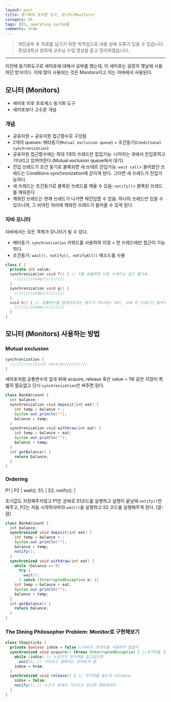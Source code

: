 ```yaml
---
layout: post
title: 동기화의 또다른 도구, 모니터(Monitors)
category: OS
tags: [OS, operating system]
comments: true
---
```


> 개인공부 후 자료를 남기기 위한 목적임으로 내용 상에 오류가 있을 수 있습니다.    
경성대학교 양희재 교수님 수업 영상을 듣고 정리하였습니다.     

<hr>

이전에 동기화도구로 세마포에 대해서 공부를 했는데, 이 세마포는 굉장히 옛날에 사용하던 방식이다. 이제 많이 사용되는 것은 Monitors이고 이는 자바에서 사용된다.

## 모니터 (Monitors)

- 세마포 이후 프로세스 동기화 도구
- 세마포보다 고수준 개념

### 개념

- 공유자원 + 공유자원 접근함수로 구성됨
- 2개의 queues: 배타동기(`Mutual exclusion queue`) + 조건동기(`Conditional synchronization`)
- 공유자원 접근함수에는 최대 1개의 쓰레드만 집입가능: 나머지는 큐에서 진입못하고 기다리고 있어야한다.(Mutual exclusion queue에서 대기)
- 진입 쓰레드가 조건 동기로 블록되면 새 쓰데르 진입가능: `wait call`> 들어왔던 쓰레드는 Conditions synchronization에 갇히게 된다. 그러면 새 쓰레드가 진입가능하다.
- 새 쓰레드는 조건동기로 블록된 쓰레드를 깨울 수 있음: `notify()`> 블록된 쓰레드를 깨워준다.
- 깨워진 쓰레드는 현재 쓰레드가 나가면 재진입할 수 있음: 하나의 쓰레드만 있을 수 있으니까, 그 비어진 자리에 깨워진 쓰레드가 들어올 수 있게 된다.

### 자바 모니터

자바에서는 모든 객체가 모니터가 될 수 있다.

- 배타동기: `synchronization` 키워드를 사용하여 지정 > 한 쓰레드에만 접근이 가능하다.
- 조건동기: `wait(), notify(), notifyAll()` 메소드를 사용


```java
class C {
  private int value;
  synchronization void f() { // f를 호출하면 다른 쓰레드는 접근 불가능
    ////////code//////////
  }
  synchronization void g() {
    ////////code//////////
  }
  void h() { // 공통변수를 업데이트하는 함수가 아니라는 의미, 이때 이 쓰레드는 동작이 가능
    ////////code//////////
  }
}
```

## 모니터 (Monitors) 사용하는 방법

### Mutual exclusion

```java
synchronization {
  ////////critical section//////////
}
```

세마포처럼 공통변수의 앞과 뒤에 acquire, release 혹은 value = 1와 같은 지정이 특별히 필요없고 단시 `synchronization`만 써주면 된다.

```java
class BankAccount {
  int balance;
  synchronization void deposit(int eat) {
    int temp = balance + ;
    System.out.println('');
    balance = temp;
  }
  synchronization void withdraw(int eat) {
    int temp = balance + eat;
    System.out.println('');
    balance + temp;
  }
  int getBalance() {
    return balance;
  }
}
```

### Ordering

P1 | P2
  | wait();
S1; | S2;
notify(); |

초기값도 지정해주지않고 P1은 곧바로 S1코드를 실행하고 실행이 끝날때 `notify()`만 해주고, P2는 처음 시작하자마자 `wait()`을 실행하고 S2 코드를 실행해주게 된다. (깔-끔)

```java
class BankAccount {
  int balance;
  synchronized void deposit(int eat) {
    int temp = balance + ;
    System.out.println('');
    balance = temp;
    notify();
  }
  synchronized void withdraw(int eat) {
    while (balance =< 0)
      try {
        wait();
      } catch (InterruptedException e) {}
    int temp = balance + eat;
    System.out.println('');
    balance + temp;
  }
  int getBalance() {
    return balance;
  }
}
```

### The Dining Philosopher Problem: Monitor로 구현해보기

```java
class Chopsticks {
  private boolean inUse = false //아무도 젓가락을 사용하지 않겠지
  synchronized void acquire() throws InterruptedException { //젓가락을 잡는것 acquire();
    while (inUse) // 누군가가 젓가락을 집고있으면
      wait(); // 기다리고 철학자는 갇혀있게 됨
    inUse = true;
  }
  synchronized void release() { // 젓가락을 놓는것 release;
    inUse = false;
    notify(); // 누군가 큐에서 기다리고 있다면 깨워줘야지
  }
}
```
